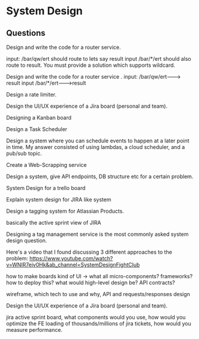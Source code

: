 # System Design


## Questions

Design and write the code for a router service. 

input: /bar/qw/ert should route to lets say result input /bar/*/ert should also route to result. You must provide a solution which supports wildcard.

Design and write the code for a router service . input: /bar/qw/ert---> result input /bar/*/ert--->result

Design a rate limiter.

Design the UI/UX experience of a Jira board (personal and team).

Designing a Kanban board

Design a Task Scheduler

Design a system where you can schedule events to happen at a later point in time.
My answer consisted of using lambdas, a cloud scheduler, and a pub/sub topic.

Create a Web-Scrapping service

Design a system, give API endpoints, DB structure etc for a certain problem.

System Design for a trello board

Explain system design for JIRA like system

Design a tagging system for Atlassian Products.

basically the active sprint view of JIRA

Designing a tag management service is the most commonly asked system design question.

Here's a video that I found discussing 3 different approaches to the problem: 
https://www.youtube.com/watch?v=WNIR7eiv0Hk&ab_channel=SystemDesignFightClub

how to make boards kind of UI → what all micro-components? frameworks? how to deploy this? what would high-level design be? API contracts?

wireframe, which tech to use and why, API and requests/responses design

Design the UI/UX experience of a Jira board (personal and team).

jira active sprint board, what components would you use, how would you optimize the FE loading of thousands/millions of jira tickets, how would you measure performance.